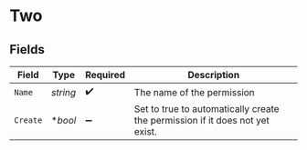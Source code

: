 # Two


## Fields

| Field                                                                        | Type                                                                         | Required                                                                     | Description                                                                  |
| ---------------------------------------------------------------------------- | ---------------------------------------------------------------------------- | ---------------------------------------------------------------------------- | ---------------------------------------------------------------------------- |
| `Name`                                                                       | *string*                                                                     | :heavy_check_mark:                                                           | The name of the permission                                                   |
| `Create`                                                                     | **bool*                                                                      | :heavy_minus_sign:                                                           | Set to true to automatically create the permission if it does not yet exist. |